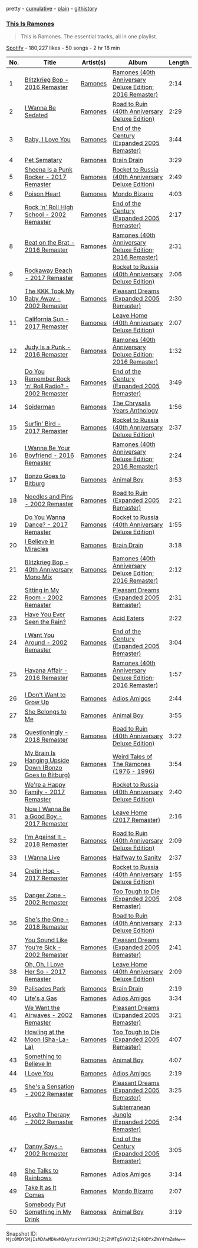 pretty - [cumulative](/playlists/cumulative/37i9dQZF1DZ06evO0EhHXi.md) - [plain](/playlists/plain/37i9dQZF1DZ06evO0EhHXi) - [githistory](https://github.githistory.xyz/mackorone/spotify-playlist-archive/blob/main/playlists/plain/37i9dQZF1DZ06evO0EhHXi)

### [This Is Ramones](https://open.spotify.com/playlist/37i9dQZF1DZ06evO0EhHXi)

> This is Ramones\. The essential tracks, all in one playlist.

[Spotify](https://open.spotify.com/user/spotify) - 180,227 likes - 50 songs - 2 hr 18 min

| No. | Title | Artist(s) | Album | Length |
|---|---|---|---|---|
| 1 | [Blitzkrieg Bop \- 2016 Remaster](https://open.spotify.com/track/4KcH1ZRV2W1q7Flq0QqC76) | [Ramones](https://open.spotify.com/artist/1co4F2pPNH8JjTutZkmgSm) | [Ramones \(40th Anniversary Deluxe Edition; 2016 Remaster\)](https://open.spotify.com/album/5uYDAwW0SZgcfOFkxrST64) | 2:14 |
| 2 | [I Wanna Be Sedated](https://open.spotify.com/track/5NoQvINZLBV1wMYPdNmReL) | [Ramones](https://open.spotify.com/artist/1co4F2pPNH8JjTutZkmgSm) | [Road to Ruin \(40th Anniversary Deluxe Edition\)](https://open.spotify.com/album/43zbrwwFHh5e7cmDQomx8Z) | 2:29 |
| 3 | [Baby, I Love You](https://open.spotify.com/track/29imR7dda5XqwPRFmby7HS) | [Ramones](https://open.spotify.com/artist/1co4F2pPNH8JjTutZkmgSm) | [End of the Century \(Expanded 2005 Remaster\)](https://open.spotify.com/album/4AZArreHFJ5m8mo1SZT3Iv) | 3:44 |
| 4 | [Pet Sematary](https://open.spotify.com/track/07b5vArZtW08PuEqCw61Ei) | [Ramones](https://open.spotify.com/artist/1co4F2pPNH8JjTutZkmgSm) | [Brain Drain](https://open.spotify.com/album/2HTLCIs9enszF8Wj4fm3IP) | 3:29 |
| 5 | [Sheena Is a Punk Rocker \- 2017 Remaster](https://open.spotify.com/track/61MZN0yyMWSEwrLPUUGfgJ) | [Ramones](https://open.spotify.com/artist/1co4F2pPNH8JjTutZkmgSm) | [Rocket to Russia \(40th Anniversary Deluxe Edition\)](https://open.spotify.com/album/7Jb0VtDTacuQdXM3pYyrbv) | 2:49 |
| 6 | [Poison Heart](https://open.spotify.com/track/6yXm3xUj0fcN4dGwBAl9qM) | [Ramones](https://open.spotify.com/artist/1co4F2pPNH8JjTutZkmgSm) | [Mondo Bizarro](https://open.spotify.com/album/35A0Y71VAqYw1t7QOsvErQ) | 4:03 |
| 7 | [Rock 'n' Roll High School \- 2002 Remaster](https://open.spotify.com/track/4FzPIalyruWIiefI91qe4B) | [Ramones](https://open.spotify.com/artist/1co4F2pPNH8JjTutZkmgSm) | [End of the Century \(Expanded 2005 Remaster\)](https://open.spotify.com/album/4AZArreHFJ5m8mo1SZT3Iv) | 2:17 |
| 8 | [Beat on the Brat \- 2016 Remaster](https://open.spotify.com/track/55mKuESqpfgqe0kooIkTH2) | [Ramones](https://open.spotify.com/artist/1co4F2pPNH8JjTutZkmgSm) | [Ramones \(40th Anniversary Deluxe Edition; 2016 Remaster\)](https://open.spotify.com/album/5uYDAwW0SZgcfOFkxrST64) | 2:31 |
| 9 | [Rockaway Beach \- 2017 Remaster](https://open.spotify.com/track/2HZGsnMByx3V8KmNW6LqWF) | [Ramones](https://open.spotify.com/artist/1co4F2pPNH8JjTutZkmgSm) | [Rocket to Russia \(40th Anniversary Deluxe Edition\)](https://open.spotify.com/album/7Jb0VtDTacuQdXM3pYyrbv) | 2:06 |
| 10 | [The KKK Took My Baby Away \- 2002 Remaster](https://open.spotify.com/track/0N8c4Yf3gp8KnngZggvpqi) | [Ramones](https://open.spotify.com/artist/1co4F2pPNH8JjTutZkmgSm) | [Pleasant Dreams \(Expanded 2005 Remaster\)](https://open.spotify.com/album/4Z0YHXghWhViyBCpEulR2Z) | 2:30 |
| 11 | [California Sun \- 2017 Remaster](https://open.spotify.com/track/4dyBuBbYZj1iiK0ywYjYzT) | [Ramones](https://open.spotify.com/artist/1co4F2pPNH8JjTutZkmgSm) | [Leave Home \(40th Anniversary Deluxe Edition\)](https://open.spotify.com/album/0iDP2ZcQErXlNrBYFjaaId) | 2:07 |
| 12 | [Judy Is a Punk \- 2016 Remaster](https://open.spotify.com/track/0vGCxnTwYZFtOAW3oz28kd) | [Ramones](https://open.spotify.com/artist/1co4F2pPNH8JjTutZkmgSm) | [Ramones \(40th Anniversary Deluxe Edition; 2016 Remaster\)](https://open.spotify.com/album/5uYDAwW0SZgcfOFkxrST64) | 1:32 |
| 13 | [Do You Remember Rock 'n' Roll Radio? \- 2002 Remaster](https://open.spotify.com/track/2Ck23L2znrPAFiyopqzWUj) | [Ramones](https://open.spotify.com/artist/1co4F2pPNH8JjTutZkmgSm) | [End of the Century \(Expanded 2005 Remaster\)](https://open.spotify.com/album/4AZArreHFJ5m8mo1SZT3Iv) | 3:49 |
| 14 | [Spiderman](https://open.spotify.com/track/2JcUB7LyS4MDI5fvSWU6se) | [Ramones](https://open.spotify.com/artist/1co4F2pPNH8JjTutZkmgSm) | [The Chrysalis Years Anthology](https://open.spotify.com/album/3xfFyoMTRqvu2JmYQDlKlZ) | 1:56 |
| 15 | [Surfin' Bird \- 2017 Remaster](https://open.spotify.com/track/3GgYsEaTyCeTH3e5JyEyXf) | [Ramones](https://open.spotify.com/artist/1co4F2pPNH8JjTutZkmgSm) | [Rocket to Russia \(40th Anniversary Deluxe Edition\)](https://open.spotify.com/album/7Jb0VtDTacuQdXM3pYyrbv) | 2:37 |
| 16 | [I Wanna Be Your Boyfriend \- 2016 Remaster](https://open.spotify.com/track/70U8S3FnHJlwPuid3D2A5d) | [Ramones](https://open.spotify.com/artist/1co4F2pPNH8JjTutZkmgSm) | [Ramones \(40th Anniversary Deluxe Edition; 2016 Remaster\)](https://open.spotify.com/album/5uYDAwW0SZgcfOFkxrST64) | 2:24 |
| 17 | [Bonzo Goes to Bitburg](https://open.spotify.com/track/2j3PFZXmenUxgjjBUIod7F) | [Ramones](https://open.spotify.com/artist/1co4F2pPNH8JjTutZkmgSm) | [Animal Boy](https://open.spotify.com/album/0DaSDEJ5COpsWSlI6mI3yh) | 3:53 |
| 18 | [Needles and Pins \- 2002 Remaster](https://open.spotify.com/track/3TMvz08PqjPCVzINmbK06s) | [Ramones](https://open.spotify.com/artist/1co4F2pPNH8JjTutZkmgSm) | [Road to Ruin \(Expanded 2005 Remaster\)](https://open.spotify.com/album/5QK35ea0XnSBt6Ly8gWLhE) | 2:21 |
| 19 | [Do You Wanna Dance? \- 2017 Remaster](https://open.spotify.com/track/1jvzmNw7sVTSDnprPuEi0D) | [Ramones](https://open.spotify.com/artist/1co4F2pPNH8JjTutZkmgSm) | [Rocket to Russia \(40th Anniversary Deluxe Edition\)](https://open.spotify.com/album/7Jb0VtDTacuQdXM3pYyrbv) | 1:55 |
| 20 | [I Believe in Miracles](https://open.spotify.com/track/6YYGoARcDRYdJu9ezMPzUx) | [Ramones](https://open.spotify.com/artist/1co4F2pPNH8JjTutZkmgSm) | [Brain Drain](https://open.spotify.com/album/2HTLCIs9enszF8Wj4fm3IP) | 3:18 |
| 21 | [Blitzkrieg Bop \- 40th Anniversary Mono Mix](https://open.spotify.com/track/5u8JQ4bEIV7vJt5ngcIVXv) | [Ramones](https://open.spotify.com/artist/1co4F2pPNH8JjTutZkmgSm) | [Ramones \(40th Anniversary Deluxe Edition; 2016 Remaster\)](https://open.spotify.com/album/5uYDAwW0SZgcfOFkxrST64) | 2:12 |
| 22 | [Sitting in My Room \- 2002 Remaster](https://open.spotify.com/track/1blICmgnN2WxGjsdo0NQAa) | [Ramones](https://open.spotify.com/artist/1co4F2pPNH8JjTutZkmgSm) | [Pleasant Dreams \(Expanded 2005 Remaster\)](https://open.spotify.com/album/4Z0YHXghWhViyBCpEulR2Z) | 2:31 |
| 23 | [Have You Ever Seen the Rain?](https://open.spotify.com/track/4Ri7GhJiAHy9dCYnxxWuzM) | [Ramones](https://open.spotify.com/artist/1co4F2pPNH8JjTutZkmgSm) | [Acid Eaters](https://open.spotify.com/album/784AdNOgrGhD6suxBrSd9P) | 2:22 |
| 24 | [I Want You Around \- 2002 Remaster](https://open.spotify.com/track/5L1DHZ81ieWa8Kii7hg6Ho) | [Ramones](https://open.spotify.com/artist/1co4F2pPNH8JjTutZkmgSm) | [End of the Century \(Expanded 2005 Remaster\)](https://open.spotify.com/album/4AZArreHFJ5m8mo1SZT3Iv) | 3:04 |
| 25 | [Havana Affair \- 2016 Remaster](https://open.spotify.com/track/2A0zKcpBgK7v9G2gsimPIY) | [Ramones](https://open.spotify.com/artist/1co4F2pPNH8JjTutZkmgSm) | [Ramones \(40th Anniversary Deluxe Edition; 2016 Remaster\)](https://open.spotify.com/album/5uYDAwW0SZgcfOFkxrST64) | 1:57 |
| 26 | [I Don't Want to Grow Up](https://open.spotify.com/track/1mJ7yK70zjY1VCaRP04ot4) | [Ramones](https://open.spotify.com/artist/1co4F2pPNH8JjTutZkmgSm) | [Adios Amigos](https://open.spotify.com/album/5IhnXiHgiPfsuxbrrWsPUB) | 2:44 |
| 27 | [She Belongs to Me](https://open.spotify.com/track/2FOFDQHmU0YERuYs3pHd2V) | [Ramones](https://open.spotify.com/artist/1co4F2pPNH8JjTutZkmgSm) | [Animal Boy](https://open.spotify.com/album/0DaSDEJ5COpsWSlI6mI3yh) | 3:55 |
| 28 | [Questioningly \- 2018 Remaster](https://open.spotify.com/track/75NgAgzuJ40YmzULzvtUiz) | [Ramones](https://open.spotify.com/artist/1co4F2pPNH8JjTutZkmgSm) | [Road to Ruin \(40th Anniversary Deluxe Edition\)](https://open.spotify.com/album/43zbrwwFHh5e7cmDQomx8Z) | 3:22 |
| 29 | [My Brain Is Hanging Upside Down \(Bonzo Goes to Bitburg\)](https://open.spotify.com/track/7mLOaTOS6kiJi8Anm2C1zc) | [Ramones](https://open.spotify.com/artist/1co4F2pPNH8JjTutZkmgSm) | [Weird Tales of The Ramones \(1976 \- 1996\)](https://open.spotify.com/album/5A1GAiPFd6U608KCDjacpk) | 3:54 |
| 30 | [We're a Happy Family \- 2017 Remaster](https://open.spotify.com/track/0mdK3JX6alyYa5jMrgSiip) | [Ramones](https://open.spotify.com/artist/1co4F2pPNH8JjTutZkmgSm) | [Rocket to Russia \(40th Anniversary Deluxe Edition\)](https://open.spotify.com/album/7Jb0VtDTacuQdXM3pYyrbv) | 2:40 |
| 31 | [Now I Wanna Be a Good Boy \- 2017 Remaster](https://open.spotify.com/track/4pkBrSDnBrEU1vcyyVxiKH) | [Ramones](https://open.spotify.com/artist/1co4F2pPNH8JjTutZkmgSm) | [Leave Home \(2017 Remaster\)](https://open.spotify.com/album/1RBiytzhzGEKwqbovsjqPO) | 2:16 |
| 32 | [I'm Against It \- 2018 Remaster](https://open.spotify.com/track/0VPvLrFJby7clnTauyU8Ah) | [Ramones](https://open.spotify.com/artist/1co4F2pPNH8JjTutZkmgSm) | [Road to Ruin \(40th Anniversary Deluxe Edition\)](https://open.spotify.com/album/43zbrwwFHh5e7cmDQomx8Z) | 2:09 |
| 33 | [I Wanna Live](https://open.spotify.com/track/11ejh5AOn4TEY2xJlm6Ver) | [Ramones](https://open.spotify.com/artist/1co4F2pPNH8JjTutZkmgSm) | [Halfway to Sanity](https://open.spotify.com/album/5rxzv4JxiZcrpoIxu17n5c) | 2:37 |
| 34 | [Cretin Hop \- 2017 Remaster](https://open.spotify.com/track/2GMujhtXaUVaSNbcTSGQ8m) | [Ramones](https://open.spotify.com/artist/1co4F2pPNH8JjTutZkmgSm) | [Rocket to Russia \(40th Anniversary Deluxe Edition\)](https://open.spotify.com/album/7Jb0VtDTacuQdXM3pYyrbv) | 1:55 |
| 35 | [Danger Zone \- 2002 Remaster](https://open.spotify.com/track/4ftS7lkyqKQ3KtVdCnmINL) | [Ramones](https://open.spotify.com/artist/1co4F2pPNH8JjTutZkmgSm) | [Too Tough to Die \(Expanded 2005 Remaster\)](https://open.spotify.com/album/4szj932hnsBBNAfKwXAIKD) | 2:08 |
| 36 | [She's the One \- 2018 Remaster](https://open.spotify.com/track/4Ps4Isp1wsUB89FGI2IO4d) | [Ramones](https://open.spotify.com/artist/1co4F2pPNH8JjTutZkmgSm) | [Road to Ruin \(40th Anniversary Deluxe Edition\)](https://open.spotify.com/album/43zbrwwFHh5e7cmDQomx8Z) | 2:13 |
| 37 | [You Sound Like You're Sick \- 2002 Remaster](https://open.spotify.com/track/47tVRotmsKNeNqO7xU5og2) | [Ramones](https://open.spotify.com/artist/1co4F2pPNH8JjTutZkmgSm) | [Pleasant Dreams \(Expanded 2005 Remaster\)](https://open.spotify.com/album/4Z0YHXghWhViyBCpEulR2Z) | 2:41 |
| 38 | [Oh, Oh, I Love Her So \- 2017 Remaster](https://open.spotify.com/track/540McDHcq1tuwL44zzxxBk) | [Ramones](https://open.spotify.com/artist/1co4F2pPNH8JjTutZkmgSm) | [Leave Home \(40th Anniversary Deluxe Edition\)](https://open.spotify.com/album/0iDP2ZcQErXlNrBYFjaaId) | 2:09 |
| 39 | [Palisades Park](https://open.spotify.com/track/1lPdoGvG4oaSQErpedjYre) | [Ramones](https://open.spotify.com/artist/1co4F2pPNH8JjTutZkmgSm) | [Brain Drain](https://open.spotify.com/album/2HTLCIs9enszF8Wj4fm3IP) | 2:19 |
| 40 | [Life's a Gas](https://open.spotify.com/track/5YsuX6S5Qwx1D0mowihvTk) | [Ramones](https://open.spotify.com/artist/1co4F2pPNH8JjTutZkmgSm) | [Adios Amigos](https://open.spotify.com/album/5IhnXiHgiPfsuxbrrWsPUB) | 3:34 |
| 41 | [We Want the Airwaves \- 2002 Remaster](https://open.spotify.com/track/6x7B9cDXyH4X7lCwH6B40o) | [Ramones](https://open.spotify.com/artist/1co4F2pPNH8JjTutZkmgSm) | [Pleasant Dreams \(Expanded 2005 Remaster\)](https://open.spotify.com/album/4Z0YHXghWhViyBCpEulR2Z) | 3:21 |
| 42 | [Howling at the Moon \(Sha\-La\-La\)](https://open.spotify.com/track/5bhA5IQMnMqCCAAdNwSlCM) | [Ramones](https://open.spotify.com/artist/1co4F2pPNH8JjTutZkmgSm) | [Too Tough to Die \(Expanded 2005 Remaster\)](https://open.spotify.com/album/4szj932hnsBBNAfKwXAIKD) | 4:07 |
| 43 | [Something to Believe In](https://open.spotify.com/track/7a6aGoKfpywaIIwSXmZkW1) | [Ramones](https://open.spotify.com/artist/1co4F2pPNH8JjTutZkmgSm) | [Animal Boy](https://open.spotify.com/album/0DaSDEJ5COpsWSlI6mI3yh) | 4:07 |
| 44 | [I Love You](https://open.spotify.com/track/5A9QXobyNHl8xjPZMn5kWS) | [Ramones](https://open.spotify.com/artist/1co4F2pPNH8JjTutZkmgSm) | [Adios Amigos](https://open.spotify.com/album/5IhnXiHgiPfsuxbrrWsPUB) | 2:19 |
| 45 | [She's a Sensation \- 2002 Remaster](https://open.spotify.com/track/1BtZZWaQSLO24CFyi5Wttf) | [Ramones](https://open.spotify.com/artist/1co4F2pPNH8JjTutZkmgSm) | [Pleasant Dreams \(Expanded 2005 Remaster\)](https://open.spotify.com/album/4Z0YHXghWhViyBCpEulR2Z) | 3:25 |
| 46 | [Psycho Therapy \- 2002 Remaster](https://open.spotify.com/track/2ts97xvejbOEi0H5LAVCX8) | [Ramones](https://open.spotify.com/artist/1co4F2pPNH8JjTutZkmgSm) | [Subterranean Jungle \(Expanded 2005 Remaster\)](https://open.spotify.com/album/0YaEQO8yfc9NHEDiZu8ssX) | 2:34 |
| 47 | [Danny Says \- 2002 Remaster](https://open.spotify.com/track/6kncyvw17p7zNhf37TrYRH) | [Ramones](https://open.spotify.com/artist/1co4F2pPNH8JjTutZkmgSm) | [End of the Century \(Expanded 2005 Remaster\)](https://open.spotify.com/album/4AZArreHFJ5m8mo1SZT3Iv) | 3:05 |
| 48 | [She Talks to Rainbows](https://open.spotify.com/track/0GVcm9IeiuWWOQk3yXI7yx) | [Ramones](https://open.spotify.com/artist/1co4F2pPNH8JjTutZkmgSm) | [Adios Amigos](https://open.spotify.com/album/5IhnXiHgiPfsuxbrrWsPUB) | 3:14 |
| 49 | [Take It as It Comes](https://open.spotify.com/track/1vfd5QkEplKvTtS9UJHpwo) | [Ramones](https://open.spotify.com/artist/1co4F2pPNH8JjTutZkmgSm) | [Mondo Bizarro](https://open.spotify.com/album/35A0Y71VAqYw1t7QOsvErQ) | 2:07 |
| 50 | [Somebody Put Something in My Drink](https://open.spotify.com/track/1dPkrVL0fXxNOhTmZk08rd) | [Ramones](https://open.spotify.com/artist/1co4F2pPNH8JjTutZkmgSm) | [Animal Boy](https://open.spotify.com/album/0DaSDEJ5COpsWSlI6mI3yh) | 3:19 |

Snapshot ID: `Mjc0MDY5MjIsMDAwMDAwMDAyYzdkYmY1OWJjZjZhMTg5YWJlZjE4ODYxZWY4YmZmNw==`